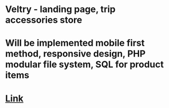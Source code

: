 # Veltry - landing page, trip accessories store
# Will be implemented mobile first method, responsive design, PHP modular file system, SQL for product items
# [Link](https://veltry.site "Link")